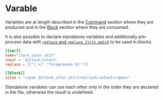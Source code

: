 # Varable

Variables are at length described in the [Command](./command.md) section
where they are produced and in the [Block](./block.md) section where they
are consumed.

It is also possible to declare standalone variables and additionally
pre-process data with [`replace` and `replace_first_match`](./block.md#common-properties) to be used in blocks.

```toml
[[var]]
name="clock_color_attr"
input = '${clock:color}'
replace = [["(.+)","foreground='$1'"]]

[[block]]
value = "<span ${clock_color_attr}>${clock:value}</span>"
```

Standalone variables can use each other only in the order they are declared in the file,
otherwise the result is undefined.

